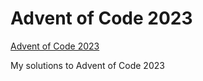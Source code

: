 # Advent of Code 2023

[Advent of Code 2023](https://adventofcode.com/2023 "Advent of Code 2023 Problems")

My solutions to Advent of Code 2023